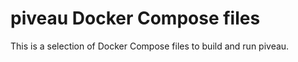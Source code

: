 # piveau Docker Compose files

This is a selection of Docker Compose files to build and run piveau. 